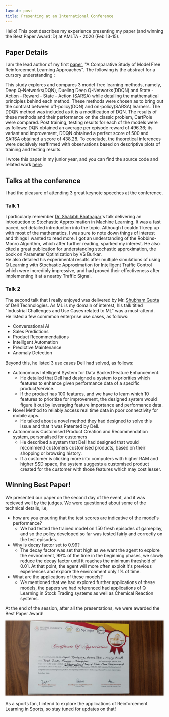 ```yaml
---
layout: post
title: Presenting at an International Conference
---
```



Hello! This post describes my experience presenting my paper (and winning the Best Paper Award :D) at AMLTA - 2020 (Feb 13-15).


## Paper Details

I am the lead author of my first [paper](../files/RL_Paper.pdf), "A Comparative Study of Model Free Reinforcement Learning Approaches". The following is the abstract for a cursory understanding :

<p class="abstract">This study explores and compares 3 model-free learning methods, namely, Deep Q-Networks(DQN), Dueling Deep Q-Networks(DDQN) and State - Action - Reward - State - Action (SARSA) while detailing the mathematical principles behind each method. These methods were chosen as to bring out the contrast between off-policy(DQN) and on-policy(SARSA) learners. The DDQN method was included as it is a modification of DQN. The results of these methods and their performance on the classic problem, CartPole were compared. Post training, testing results for each of the models were as follows: DQN obtained an average per episode reward of 496.36; its variant and improvement,
DDQN obtained a perfect score of 500 and SARSA obtained a score of 438.28. To conclude, the theoretical inferences were decisively reaffirmed with observations based on descriptive plots of training and testing results.</p>

I wrote this paper in my junior year, and you can find the source code and related work [here](https://github.com/anantmoudgalya/GamePlaying-RL).

## Talks at the conference

I had the pleasure of attending 3 great keynote speeches at the conference. <br/>

### Talk 1
I particularly remember [Dr. Shalabh Bhatnagar](https://www.csa.iisc.ac.in/~shalabh/index.html)'s talk delivering an introduction to Stochastic Approximation in Machine Learning. 
It was a fast paced, yet detailed introduction into the topic. Although I couldn't keep up with most of the mathematics, I was sure to note down things of interest and things I wanted to read more.
I got an understanding of the Robbins-Monro Algorithm, which after further reading, sparked my interest. He also cited a great publication for understanding stochastic approximation, the book on Parameter Optimization by VS Burkar. <br/>
He also detailed his experimental results after multiple simulations of using Q Learning with Stochastic Approximation for Intelligent Traffic Control which were incredibly impressive, and had proved their effectiveness after implementing it at a nearby Traffic Signal.

### Talk 2
The second talk that I really enjoyed was delivered by Mr. [Shubham Gupta](https://www.linkedin.com/in/iammastermac/) of Dell Technologies. As ML is my domain of interest, his talk titled "Industrial Challenges and Use Cases related to ML" was a must-attend. <br/>
He listed a few commmon enterprise use cases, as follows: 
* Conversational AI
* Sales Predictions
* Product Recommendations
* Intelligent Automation
* Predictive Maintenance
* Anomaly Detection

Beyond this, he listed 3 use cases Dell had solved, as follows:
* Autonomous Intelligent System for Data Backed Feature Enhancement.
    - He detailed that Dell had designed a system to priorities which features to enhance given performance data of a specific product/service.
    - If the product has 100 features, and we have to learn which 10 features to prioritize for improvement, the designed system would figure it out by leveraging feature importance and performance data.
* Novel Method to reliably access real time data in poor connectivity for mobile apps.
    - He talked about a novel method they had designed to solve this issue and that it was Patented by Dell.
* Autonomous Customised Product Creation and Recommendation system, personalised for customers
    - He described a system that Dell had designed that would recommend customers customised products, based on their shopping or browsing history.
    - If a customer is clicking more into computers with higher RAM and higher SSD space, the system suggests a customised product created for the customer with those features which may cost lesser.

## Winning Best Paper!

We presented our paper on the second day of the event, and it was recieved well by the judges. We were questioned about some of the technical details, i.e, 
* how are you ensuring that the test scores are indicative of the model's performance?
    - We had tested the trained model on 150 fresh episodes of gameplay, and so the policy developed so far was tested fairly and correctly on the test episodes.
* Why is decay factor set to 0.99?
    - The decay factor was set that high as we want the agent to explore the environment, 99% of the time in the beginning phases, we slowly reduce the decay factor until it reaches the minimum threshold of 0.01. At that point, the agent will more often exploit it's previous experiences and explore the environment only 1% of time.
* What are the applications of these models?
    - We mentioned that we had explored further applications of these models, the papers we had referenced had applications of Q Learning in Stock Trading systems as well as Chemical Reaction systems.

At the end of the session, after all the presentations, we were awarded the Best Paper Award!

![Best Paper Certificate](../images/BestPaperCert.jpg)

As a sports fan, I intend to explore the applications of Reinforcement Learning in Sports, so stay tuned for updates on that!
